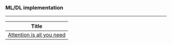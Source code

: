 ### ML/DL implementation  
----

|Title|
|:---:|
|[Attention is all you need](https://arxiv.org/abs/1706.03762)|
